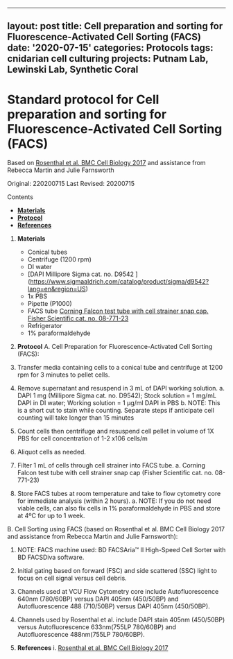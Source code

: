---
layout: post
title: Cell preparation and sorting for Fluorescence-Activated Cell Sorting (FACS)
date: '2020-07-15'
categories: Protocols
tags: cnidarian cell culturing
projects: Putnam Lab, Lewinski Lab, Synthetic Coral
-

# Standard protocol for Cell preparation and sorting for Fluorescence-Activated Cell Sorting (FACS)
Based on [Rosenthal et al. BMC Cell Biology 2017](https://www.ncbi.nlm.nih.gov/pmc/articles/PMC5575905/) and assistance from Rebecca Martin and Julie Farnsworth

Original: 220200715
Last Revised: 20200715

Contents  
- [**Materials**](#Materials)    
- [**Protocol**](#Protocol)  
- [**References**](#References)  

1. <a name="Materials"></a> **Materials**
    - 	Conical tubes
    -   Centrifuge (1200 rpm)
    - 	DI water
    - 	[DAPI Millipore Sigma cat. no. D9542 ] (https://www.sigmaaldrich.com/catalog/product/sigma/d9542?lang=en&region=US)
    -   1x PBS
    -   Pipette (P1000)
    -   FACS tube [Corning Falcon test tube with cell strainer snap cap. Fisher Scientific cat. no. 08-771-23](https://www.fishersci.com/shop/products/falcon-tube-cell-strainer-cap-mesh-size-35um/0877123)
    -   Refrigerator
    -   1% paraformaldehyde

2. <a name="Protocol"></a> **Protocol**
A. Cell Preparation for Fluorescence-Activated Cell Sorting (FACS):
  1. Transfer media containing cells to a conical tube and centrifuge at 1200 rpm for 3 minutes to pellet cells.
  2. Remove supernatant and resuspend in 3 mL of DAPI working solution.
    a. DAPI 1 mg (Millipore Sigma cat. no. D9542); Stock solution = 1 mg/mL DAPI in DI water; Working solution = 1 μg/ml DAPI in PBS
    b. NOTE: This is a short cut to stain while counting.  Separate steps if anticipate cell counting will take longer than 15 minutes
  3. Count cells then centrifuge and resuspend cell pellet in volume of 1X PBS for cell concentration of 1-2 x106 cells/m
  4. Aliquot cells as needed.
  5. Filter 1 mL of cells through cell strainer into FACS tube.
    a. Corning Falcon test tube with cell strainer snap cap (Fisher Scientific cat. no. 08-771-23)
  6. Store FACS tubes at room temperature and take to flow cytometry core for immediate analysis (within 2 hours).
    a. NOTE: If you do not need viable cells, can also fix cells in 1% paraformaldehyde in PBS and store at 4ºC for up to 1 week.

B. Cell Sorting using FACS (based on Rosenthal et al. BMC Cell Biology 2017 and assistance from Rebecca Martin and Julie Farnsworth):
  1. NOTE: FACS machine used: BD FACSAria™ II High-Speed Cell Sorter with BD FACSDiva software.
  2. Initial gating based on forward (FSC) and side scattered (SSC) light to focus on cell signal versus cell debris.
  3. Channels used at VCU Flow Cytometry core include Autofluorescence 640nm (780/60BP) versus DAPI 405nm (450/50BP) and Autofluorescence 488 (710/50BP) versus DAPI 405nm (450/50BP).
  4. Channels used by Rosenthal et al. include DAPI stain 405nm (450/50BP) versus Autofluorescence 633nm(755LP 780/60BP) and Autofluorescence 488nm(755LP 780/60BP).


4. <a name="References"></a> **References**
  i. [Rosenthal et al. BMC Cell Biology 2017](https://www.ncbi.nlm.nih.gov/pmc/articles/PMC5575905/)
